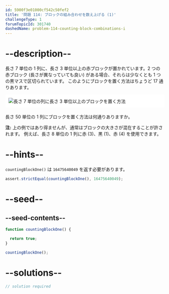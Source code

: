 ```yaml
---
id: 5900f3e01000cf542c50fef2
title: '問題 114: ブロックの組み合わせを数え上げる (1)'
challengeType: 1
forumTopicId: 301740
dashedName: problem-114-counting-block-combinations-i
---
```


# --description--

長さ 7 単位の 1 列に、長さ 3 単位以上の赤ブロックが置かれています。2 つの赤ブロック (長さが異なっていても良い) がある場合、それらは少なくとも 1 つの黒マスで区切られています。 このようにブロックを置く方法はちょうど 17 通りあります。

<img alt="長さ 7 単位の列に長さ 3 単位以上のブロックを置く方法" src="https://cdn.freecodecamp.org/curriculum/project-euler/counting-block-combinations-i.png" style="background-color: white; padding: 10px; display: block; margin-right: auto; margin-left: auto; margin-bottom: 1.2rem;" />

長さ 50 単位の 1 列にブロックを置く方法は何通りありますか。

**注:** 上の例ではあり得ませんが、通常はブロックの大きさが混在することが許されます。 例えば、長さ 8 単位の 1 列に赤 (3)、黒 (1)、赤 (4) を使用できます。

# --hints--

`countingBlockOne()` は `16475640049` を返す必要があります。

```js
assert.strictEqual(countingBlockOne(), 16475640049);
```

# --seed--

## --seed-contents--

```js
function countingBlockOne() {

  return true;
}

countingBlockOne();
```

# --solutions--

```js
// solution required
```
